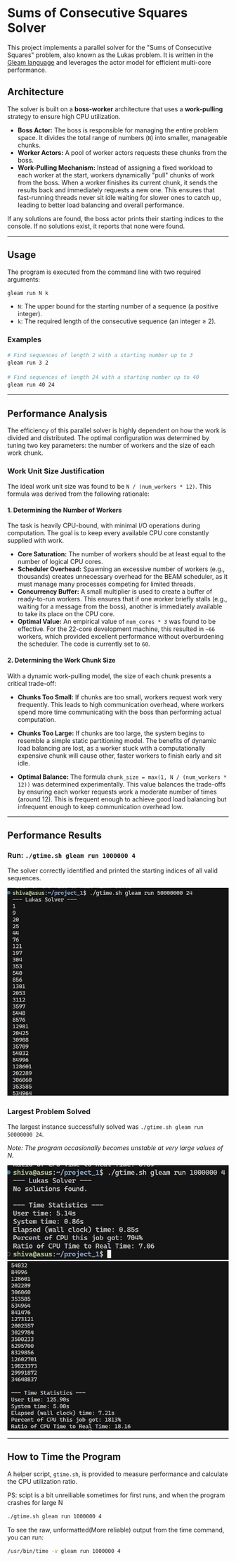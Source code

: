 # Sums of Consecutive Squares Solver

This project implements a parallel solver for the "Sums of Consecutive Squares" problem, also known as the Lukas problem. It is written in the [Gleam language](https://gleam.run/) and leverages the actor model for efficient multi-core performance.

## Architecture

The solver is built on a **boss-worker** architecture that uses a **work-pulling** strategy to ensure high CPU utilization.

-   **Boss Actor:** The boss is responsible for managing the entire problem space. It divides the total range of numbers (`N`) into smaller, manageable chunks.
-   **Worker Actors:** A pool of worker actors requests these chunks from the boss.
-   **Work-Pulling Mechanism:** Instead of assigning a fixed workload to each worker at the start, workers dynamically "pull" chunks of work from the boss. When a worker finishes its current chunk, it sends the results back and immediately requests a new one. This ensures that fast-running threads never sit idle waiting for slower ones to catch up, leading to better load balancing and overall performance.

If any solutions are found, the boss actor prints their starting indices to the console. If no solutions exist, it reports that none were found.

---

## Usage

The program is executed from the command line with two required arguments:

```sh
gleam run N k
```

-   `N`: The upper bound for the starting number of a sequence (a positive integer).
-   `k`: The required length of the consecutive sequence (an integer ≥ 2).

### Examples

```sh
# Find sequences of length 2 with a starting number up to 3
gleam run 3 2

# Find sequences of length 24 with a starting number up to 40
gleam run 40 24
```

---

## Performance Analysis

The efficiency of this parallel solver is highly dependent on how the work is divided and distributed. The optimal configuration was determined by tuning two key parameters: the number of workers and the size of each work chunk.

### Work Unit Size Justification

The ideal work unit size was found to be `N / (num_workers * 12)`. This formula was derived from the following rationale:

#### 1. Determining the Number of Workers

The task is heavily CPU-bound, with minimal I/O operations during computation. The goal is to keep every available CPU core constantly supplied with work.

-   **Core Saturation:** The number of workers should be at least equal to the number of logical CPU cores.
-   **Scheduler Overhead:** Spawning an excessive number of workers (e.g., thousands) creates unnecessary overhead for the BEAM scheduler, as it must manage many processes competing for limited threads.
-   **Concurrency Buffer:** A small multiplier is used to create a buffer of ready-to-run workers. This ensures that if one worker briefly stalls (e.g., waiting for a message from the boss), another is immediately available to take its place on the CPU core.
-   **Optimal Value:** An empirical value of `num_cores * 3` was found to be effective. For the 22-core development machine, this resulted in `~66` workers, which provided excellent performance without overburdening the scheduler. The code is currently set to `60`.

#### 2. Determining the Work Chunk Size

With a dynamic work-pulling model, the size of each chunk presents a critical trade-off:

-   **Chunks Too Small:** If chunks are too small, workers request work very frequently. This leads to high communication overhead, where workers spend more time communicating with the boss than performing actual computation.
-   **Chunks Too Large:** If chunks are too large, the system begins to resemble a simple static partitioning model. The benefits of dynamic load balancing are lost, as a worker stuck with a computationally expensive chunk will cause other, faster workers to finish early and sit idle.

-   **Optimal Balance:** The formula `chunk_size = max(1, N / (num_workers * 12))` was determined experimentally. This value balances the trade-offs by ensuring each worker requests work a moderate number of times (around 12). This is frequent enough to achieve good load balancing but infrequent enough to keep communication overhead low.

---

## Performance Results

### Run: `./gtime.sh gleam run 1000000 4`

The solver correctly identified and printed the starting indices of all valid sequences.

![Timing results for N=1,000,000 and k=4](assets/1mil.png)

### Largest Problem Solved

The largest instance successfully solved was `./gtime.sh gleam run 50000000 24`.

*Note: The program occasionally becomes unstable at very large values of N.*

![Timing results for N=50,000,000 and k=4 (top)](assets/50mil1.png)
![Timing results for N=50,000,000 and k=4 (bottom)](assets/50mil2.png)

---

## How to Time the Program

A helper script, `gtime.sh`, is provided to measure performance and calculate the CPU utilization ratio.

PS: scipt is a bit unreiliable sometimes for first runs, and when the program crashes for large N

```sh
./gtime.sh gleam run 1000000 4
```

To see the raw, unformatted(More reliable) output from the time command, you can run:

```sh
/usr/bin/time -v gleam run 1000000 4
```

